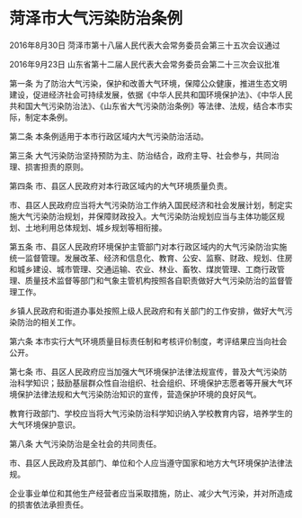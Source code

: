 # 菏泽市大气污染防治条例

2016年8月30日 菏泽市第十八届人民代表大会常务委员会第三十五次会议通过

2016年9月23日 山东省第十二届人民代表大会常务委员会第二十三次会议批准

<!-- INFO END -->

第一条 为了防治大气污染，保护和改善大气环境，保障公众健康，推进生态文明建设，促进经济社会可持续发展，依据《中华人民共和国环境保护法》、《中华人民共和国大气污染防治法》、《山东省大气污染防治条例》等法律、法规，结合本市实际，制定本条例。

第二条 本条例适用于本市行政区域内大气污染防治活动。

第三条 大气污染防治坚持预防为主、防治结合，政府主导、社会参与，共同治理、损害担责的原则。

第四条 市、县区人民政府对本行政区域内的大气环境质量负责。

市、县区人民政府应当将大气污染防治工作纳入国民经济和社会发展计划，制定实施大气污染防治规划，并保障财政投入。大气污染防治规划应当与主体功能区规划、土地利用总体规划、城乡规划等相衔接。

第五条 市、县区人民政府环境保护主管部门对本行政区域内的大气污染防治实施统一监督管理。发展改革、经济和信息化、教育、公安、监察、财政、规划、住房和城乡建设、城市管理、交通运输、农业、林业、畜牧、煤炭管理、工商行政管理、质量技术监督等部门和气象主管机构按照各自职责做好大气污染防治的监督管理工作。

乡镇人民政府和街道办事处按照上级人民政府和有关部门的工作安排，做好大气污染防治的相关工作。

第六条 本市实行大气环境质量目标责任制和考核评价制度，考评结果应当向社会公开。

第七条 市、县区人民政府应当加强大气环境保护法律法规宣传，普及大气污染防治科学知识；鼓励基层群众性自治组织、社会组织、环境保护志愿者等开展大气环境保护法律法规和大气污染防治知识的宣传，营造保护环境的良好风气。

教育行政部门、学校应当将大气污染防治科学知识纳入学校教育内容，培养学生的大气环境保护意识。

第八条 大气污染防治是全社会的共同责任。

市、县区人民政府及其部门、单位和个人应当遵守国家和地方大气环境保护法律法规。

企业事业单位和其他生产经营者应当采取措施，防止、减少大气污染，并对所造成的损害依法承担责任。

